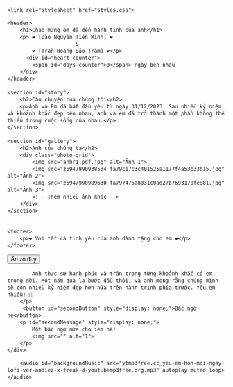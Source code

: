 
<html lang="vi">
<head>
    <meta charset="UTF-8">
    <meta name="viewport" content="width=device-width, initial-scale=1.0">
    
    <link rel="stylesheet" href="styles.css">
</head>
<body>
   
    <header>
        <h1>Chào mừng em đã đến hành tinh của anh</h1>
        <p> ❤️ [Đào Nguyên Tiến Minh] ❤️ 
                          &
            ❤️ [Trần Hoàng Bảo Trâm] ❤️</p>
          <div id="heart-counter">
            <span id="days-counter">0</span> ngày bên nhau
        </div>
    </header>

    <section id="story">
        <h2>Câu chuyện của chúng tôi</h2>
        <p>Anh và Em đã bắt đầu yêu từ ngày 31/12/2023. Sau nhiều kỷ niệm và khoảnh khắc đẹp bên nhau, anh và em đã trở thành một phần không thể thiếu trong cuộc sống của nhau.</p>
    </section>

    <section id="gallery">
        <h2>Ảnh của chúng ta</h2>
        <div class="photo-grid">
            <img src="anhr1.pdf.jpg" alt="Ảnh 1">
            <img src="z5947990938534_fa79c17c3c401525a1177f4a53b33b15.jpg" alt="Ảnh 2">
            <img src="z5947990989630_fa797476a8031c0ad27b7693170fe881.jpg" alt="Ảnh 3">
            <!-- Thêm nhiều ảnh khác -->
        </div>
    </section>


    <footer>
        <p>❤️ Với tất cả tình yêu của anh dành tặng cho em ❤️</p>
    </footer>
    
<div class="container">
        <button id="revealButton">Ấn zô đuy</button>
        <p id="message" style="display: none;">
            Hôm nay là ngày tròn một năm bên nhau rồi . Nhớ lại những ngày đầu, anh chẳng nghĩ anh sẽ đồng hành với em suốt chặng đường này. Cảm ơn em vì đã ở bên anh, cùng chia sẻ mọi niềm vui, nỗi buồn.

            Anh thực sự hạnh phúc và trân trọng từng khoảnh khắc có em trong đời. Một năm qua là bước đầu thôi, và anh mong rằng chúng mình sẽ còn nhiều kỷ niệm đẹp hơn nữa trên hành trình phía trước. Yêu em nhiều! 💖
        </p>
         <button id="secondButton" style="display: none;">Bấc ngờ nè</button>
        <p id="secondMessage" style="display: none;">
            Một bấc ngờ nữa cho iem nè!
            <img src="" alt="1">
        </p>
    </div>

 <!-- Thêm thẻ audio tự động phát và tắt tiếng ban đầu -->
        <audio id="backgroundMusic" src="ytmp3free.cc_yeu-em-hon-moi-ngay-lofi-ver-andiez-x-freak-d-youtubemp3free.org.mp3" autoplay muted loop></audio>
 
    
<script src="scripts.js"></script>

</body>

</html>
